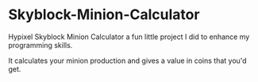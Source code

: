 # Skyblock-Minion-Calculator
Hypixel Skyblock Minion Calculator a fun little project I did to enhance my programming skills.

It calculates your minion production and gives a value in coins that you'd get.
